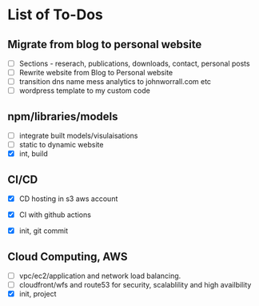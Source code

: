 # List of To-Dos

## Migrate from blog to personal website

- [ ] Sections - reserach, publications, downloads, contact, personal posts
- [ ] Rewrite website from Blog to Personal website
- [ ] transition dns name mess analytics to johnworrall.com etc
- [ ] wordpress template to my custom code

## npm/libraries/models

- [ ] integrate built models/visulaisations
- [ ] static to dynamic website
- [x] int, build

## CI/CD

- [x] CD hosting in s3 aws account
- [x] CI with github actions
- [x] init, git commit


## Cloud Computing, AWS

- [ ] vpc/ec2/application and network load balancing.
- [ ] cloudfront/wfs and route53 for security, scalablility and high availbility 
- [x] init, project
